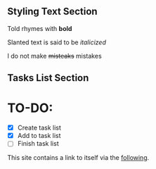 ## Styling Text Section

Told rhymes with **bold**

Slanted text is said to be *italicized*

I do not make ~~misteaks~~ mistakes

## Tasks List Section
# TO-DO: 
- [x] Create task list
- [x] Add to task list
- [ ] Finish task list

This site contains a link to itself via the [following](https://asherbav.github.io/).

